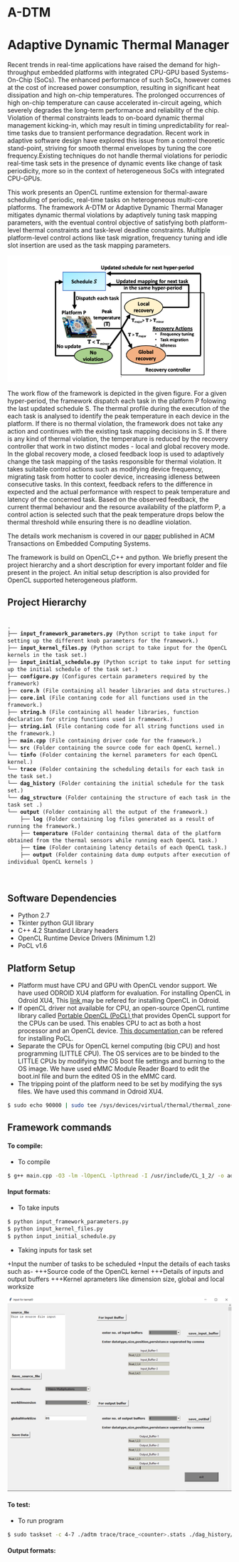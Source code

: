 # A-DTM
Adaptive Dynamic Thermal Manager
=================================

Recent trends in real-time applications have raised the demand for high-throughput embedded platforms with integrated CPU-GPU based Systems-On-Chip (SoCs). The enhanced performance of such SoCs, however comes at the cost of increased power consumption, resulting in significant heat dissipation and high on-chip temperatures. The prolonged occurrences of high on-chip temperature can cause accelerated in-circuit ageing, which severely degrades the long-term performance and reliability of the chip. Violation of thermal constraints leads to on-board dynamic thermal management kicking-in, which may result in timing unpredictability for real-time tasks due to transient performance degradation. Recent work in adaptive software design have explored this issue from a control theoretic stand-point, striving for smooth thermal envelopes by tuning the core frequency.Existing techniques do not handle thermal violations for periodic real-time task sets in the presence of dynamic events like change of task periodicity, more so in the context of heterogeneous SoCs with integrated CPU-GPUs.

This work presents an OpenCL runtime extension for thermal-aware scheduling of periodic, real-time tasks on heterogeneous multi-core platforms. The framework A-DTM or Adaptive Dynamic Thermal Manager mitigates dynamic thermal violations by adaptively tuning task mapping parameters, with the eventual control objective of satisfying both platform-level thermal constraints and task-level deadline constraints. Multiple platform-level control actions like task migration, frequency tuning and idle slot insertion are used as the task mapping parameters. 

![A-DTM overview](TECS_workflow_new1.png?style=centerme)


The work flow of the framework is depicted in the given figure. For a given hyper-period, the framework dispatch each task in the platform P folowing the last updated schedule S. The thermal profile during the execution of the each task is analysed to identify the peak temperature in each device in the platform. If there is no thermal violation, the framework does not take any action and continues with the existing task mapping decisions in S. If there is any kind of thermal violation, the temperature is reduced by the recovery controller that work in two distinct modes - local and global recovery mode. In the global recovery mode, a closed feedback loop is used to adaptively change the task mapping of the tasks responsible for thermal violation. It takes suitable control actions such as modifying device frequency, migrating task from hotter to cooler device, increasing idleness between consecutive tasks. In this context, feedback refers to the difference in expected and the actual performance with respect to peak temperature and latency of the concerned task. Based on the observed feedback, the current thermal behaviour and the resource availability of the platform P, a control action is selected such that the peak temperature drops below the thermal threshold while ensuring there is no deadline violation.

The details work mechanism is covered in our <a href="https://dl.acm.org/doi/10.1145/3477028"> paper</a> published in ACM Transactions on Embedded Computing Systems.



The framework is build on OpenCL,C++ and python. We briefly present the project hierarchy and a short description for every important folder and file present in the project. An initial setup description is also provided for OpenCL supported heterogeneous platform.


Project Hierarchy
-----------------

<pre>
<code>
.
├── <b>input_framework_parameters.py</b> (Python script to take input for setting up the different knob parameters for the framework.)
├── <b>input_kernel_files.py</b> (Python script to take input for the OpenCL kernels in the task set.)
├── <b>input_initial_schedule.py</b> (Python script to take input for setting up the initial schedule of the task set.)
├── <b>configure.py</b> (Configures certain parameters required by the framework)
├── <b>core.h</b> (File containing all header libraries and data structures.)
├── <b>core.inl</b> (File contaning code for all functions used in the framework.)
├── <b>string.h</b> (File containing all header libraries, function declaration for string functions used in framework.)
├── <b>string.inl</b> (File contaning code for all string functions used in the framework.)
├── <b>main.cpp</b> (File containing driver code for the framework.)
└── <b>src</b> (Folder containing the source code for each OpenCL kernel.)
└── <b>tinfo</b> (Folder containing the kernel parameters for each OpenCL kernel.)
└── <b>trace</b> (Folder containing the scheduling details for each task in the task set.)
└── <b>dag_history</b> (Folder containing the initial schedule for the task set.)
└── <b>dag_structure</b> (Folder containing the structure of each task in the task set .)
└── <b>output</b> (Folder containing all the output of the framework.)
    ├── <b>log</b> (Folder containing log files generated as a result of running the framework.)
    ├── <b>temperature</b> (Folder containing thermal data of the platform obtained from the thermal sensors while running each OpenCL task.)
    ├── <b>time</b> (Folder containing latency details of each OpenCL task.)
    ├── <b>output</b> (Folder containing data dump outputs after execution of individual OpenCL kernels )
  </code>
  </pre>
 

Software Dependencies
----------------------

+ Python 2.7 
+ Tkinter python GUI library
+ C++ 4.2 Standard Library headers
+ OpenCL Runtime Device Drivers (Minimum 1.2)
+ PoCL v1.6

Platform Setup
------------------

+ Platform must have CPU and GPU with OpenCL vendor support. We have used ODROID XU4 platform for evaluation. For installing OpenCL in Odroid XU4, This <a href="https://www.cnx-software.com/2018/05/13/how-to-get-started-with-opencl-on-odroid-xu4-board-with-arm-mali-t628mp6-gpu"> link </a> may be refered for installing OpenCL in Odroid.
+ If openCL driver not available for CPU, an open-source OpenCL runtime library called <a href="https://github.com/pocl/pocl">Portable OpenCL (PoCL) </a> that provides OpenCL support for the CPUs can be used. This enables CPU to act as both a host processor and an OpenCL device. <a href="http://portablecl.org/docs/html/install.html"> This documentation </a> can be refered for installing PoCL.
+ Separate the CPUs for OpenCL kernel computing (big CPU) and host programming (LITTLE CPU). The OS services are to be binded to the LITTLE CPUs by modifying the OS boot file settings and burning to the OS image. We have used eMMC Module Reader Board to edit the boot.inl file and burn the edited OS in the eMMC card.
+ The tripping point of the platform need to be set by modifying the sys files. We have used this command in Odroid XU4.
```sh
$ sudo echo 90000 | sudo tee /sys/devices/virtual/thermal/thermal_zone{0,1,2,3}/trip_point_4_temp
```

Framework commands
-------------------

#### To compile:

+ To compile
```sh
$ g++ main.cpp -O3 -lm -lOpenCL -lpthread -I /usr/include/CL_1_2/ -o adtm
```


####  Input formats:

+ To take inputs
```sh
$ python input_framework_parameters.py 
$ python input_kernel_files.py
$ python input_initial_schedule.py
```

+ Taking inputs for task set

+Input the number of tasks to be scheduled
+Input the details of each tasks such as-
+++Source code of the OpenCL kernel
+++Details of inputs and output buffers 
+++Kernel aprameters like dimension size, global and local worksize


![A-DTM overview](input2.png?style=centerme)


#### To test:
+ To run program
```sh
$ sudo taskset -c 4-7 ./adtm trace/trace_<counter>.stats ./dag_history/dag_history_<counter>.stats 
```

####  Output formats:


